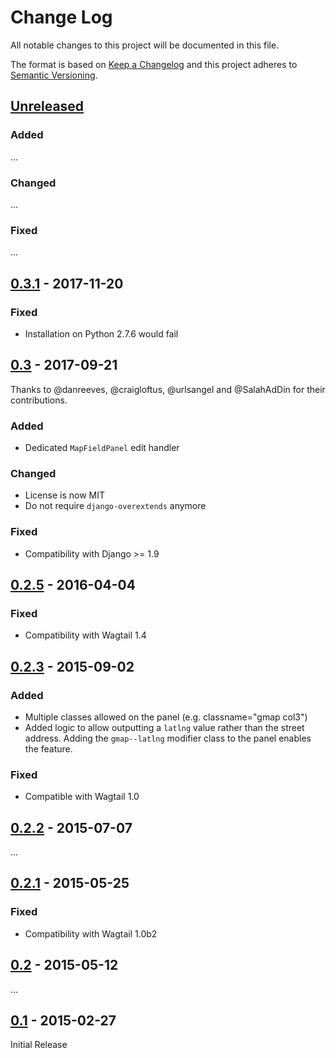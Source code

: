 # Change Log
All notable changes to this project will be documented in this file.

The format is based on [Keep a Changelog](http://keepachangelog.com/)
and this project adheres to [Semantic Versioning](http://semver.org/).

## [Unreleased]

### Added
...

### Changed
...

### Fixed
...

## [0.3.1] - 2017-11-20

### Fixed

- Installation on Python 2.7.6 would fail

## [0.3] - 2017-09-21

Thanks to @danreeves, @craigloftus, @urlsangel and @SalahAdDin for their contributions.

### Added

- Dedicated `MapFieldPanel` edit handler

### Changed

- License is now MIT
- Do not require `django-overextends` anymore

### Fixed

- Compatibility with Django >= 1.9

## [0.2.5] - 2016-04-04

### Fixed

- Compatibility with Wagtail 1.4

## [0.2.3] - 2015-09-02

### Added

- Multiple classes allowed on the panel (e.g. classname="gmap col3")
- Added logic to allow outputting a `latlng` value rather than the street address. Adding the `gmap--latlng` modifier class to the panel enables the feature.

### Fixed

- Compatible with Wagtail 1.0

## [0.2.2] - 2015-07-07

...

## [0.2.1] - 2015-05-25

### Fixed

- Compatibility with Wagtail 1.0b2

## [0.2] - 2015-05-12

...

## [0.1] - 2015-02-27

Initial Release

[Unreleased]: https://github.com/springload/wagtailgmaps/compare/v0.3.1...HEAD
[0.3.1]: https://github.com/springload/wagtailgmaps/compare/v0.3...v0.3.1
[0.3]: https://github.com/springload/wagtailgmaps/compare/v0.2.5...v0.3
[0.2.5]: https://github.com/springload/wagtailgmaps/compare/v0.2.3...v0.2.5
[0.2.3]: https://github.com/springload/wagtailgmaps/compare/v0.2.2...v0.2.3
[0.2.2]: https://github.com/springload/wagtailgmaps/compare/v0.2.1...v0.2.2
[0.2.1]: https://github.com/springload/wagtailgmaps/compare/v0.2...v0.2.1
[0.2]: https://github.com/springload/wagtailgmaps/compare/v0.1...v0.2
[0.1]: https://github.com/springload/wagtailgmaps/compare/9b4372371576da8f96a52cfc225d1c5c1b3c76d1...v0.1
